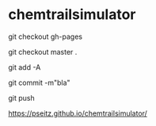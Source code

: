 # chemtrailsimulator


git checkout gh-pages

git checkout master .

git add -A

git commit -m"bla"

git push



https://pseitz.github.io/chemtrailsimulator/
